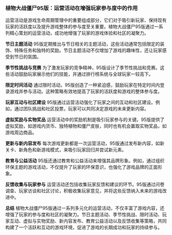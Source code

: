 ### 植物大战僵尸95版：运营活动在增强玩家参与度中的作用

运营活动是游戏生命周期管理中的重要组成部分，它们对于吸引新玩家、保持现有玩家的活跃度以及提升游戏整体的参与度至关重要。植物大战僵尸95版通过一系列精心策划的运营活动，成功地增强了玩家的游戏体验和社区的凝聚力。

**节日主题活动**
95版定期推出与节日相关的主题活动，这些活动通常包括限定的装饰、特殊任务和独特的奖励。节日主题活动不仅增加了游戏的趣味性，还让玩家感受到节日的氛围。

**季节性挑战与竞赛**
为了激发玩家的竞争精神，95版设计了季节性挑战和竞赛。这些活动鼓励玩家展示他们的技能，并通过排行榜系统与全球玩家一较高下。

**限定时间活动**
通过限时活动，95版创造了一种紧迫感，鼓励玩家在特定时间内登录游戏并参与活动。这种策略有效地提高了玩家的活跃度和游戏的整体参与度。

**玩家互动与社区建设**
95版通过运营活动强化了玩家之间的互动和社区建设。例如，通过团队挑战和社区投票，玩家可以共同决定游戏的未来更新内容。

**虚拟奖励与实物奖品**
运营活动中的奖励机制是吸引玩家参与的关键。95版提供了虚拟奖励，如游戏内货币、独特植物和僵尸皮肤，同时也有机会赢取实物奖品，如游戏周边商品。

**更新与新内容发布**
每次游戏更新都是一次运营活动，95版通过发布新内容，如新关卡、新角色和新游戏模式，来吸引玩家回归并尝试新元素。

**教育与公益活动**
95版还通过教育和公益活动来增强其品牌形象。例如，通过组织环保主题的游戏活动，不仅提升了玩家的环保意识，也强化了游戏品牌的正面形象。

**反馈收集与玩家参与**
运营活动还包括收集玩家反馈和建议的环节。95版通过问卷调查、玩家访谈和社区讨论，积极收集玩家意见，并将这些反馈纳入未来的游戏改进中。

**总结**
植物大战僵尸95版通过一系列多元化的运营活动，不仅丰富了游戏内容，还增强了玩家的参与度和社区的凝聚力。节日主题活动、季节性挑战、限时活动、玩家互动、虚拟与实物奖励、新内容发布、教育公益活动以及反馈收集等策略，共同构建了一个活跃和互动的游戏环境，促进了游戏的长期成功和玩家的持续参与。